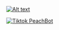 [![Alt text](https://img.youtube.com/vi/3RFAX3CbSGA/0.jpg)](https://www.youtube.com/watch?v=3RFAX3CbSGA)

[![Tiktok PeachBot](https://img.tiktok.com/vi/7250896193788628229)](https://www.tiktok.com/@ceti_mecatronica/video/7250896193788628229)
